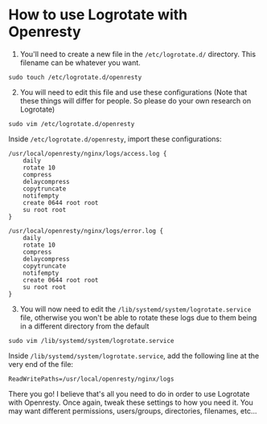 # How to use Logrotate with Openresty

1. You'll need to create a new file in the `/etc/logrotate.d/` directory. This filename can be whatever you want.

```
sudo touch /etc/logrotate.d/openresty
```

2. You will need to edit this file and use these configurations (Note that these things will differ for people. So please do your own research on Logrotate)

```
sudo vim /etc/logrotate.d/openresty
```
Inside `/etc/logrotate.d/openresty`, import these configurations:

```
/usr/local/openresty/nginx/logs/access.log {
    daily
    rotate 10
    compress
    delaycompress
    copytruncate
    notifempty
    create 0644 root root
    su root root
}

/usr/local/openresty/nginx/logs/error.log {
    daily
    rotate 10
    compress
    delaycompress
    copytruncate
    notifempty
    create 0644 root root
    su root root
}
```

3. You will now need to edit the `/lib/systemd/system/logrotate.service` file, otherwise you won't be able to rotate these logs due to them being in a different directory from the default

```
sudo vim /lib/systemd/system/logrotate.service
```

Inside `/lib/systemd/system/logrotate.service`, add the following line at the very end of the file:

```
ReadWritePaths=/usr/local/openresty/nginx/logs
```

There you go! I believe that's all you need to do in order to use Logrotate with Openresty. Once again, tweak these settings to how you need it. You may want different permissions, users/groups, directories, filenames, etc...
